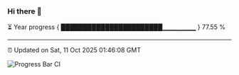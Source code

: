 ### Hi there 👋

⏳ Year progress { ███████████████████████▁▁▁▁▁▁▁ } 77.55 %

---

⏰ Updated on Sat, 11 Oct 2025 01:46:08 GMT

![Progress Bar CI](https://github.com/ZhaoGui/ZhaoGui/workflows/Progress%20Bar%20CI/badge.svg)
